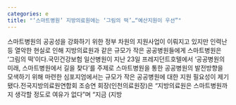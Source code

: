 ```yaml
---
categories: e
title: "‘스마트병원’ 지방의료원에는 ‘그림의 떡’…“예산지원이 우선”"
---
```

스마트병원의 공공성을 강화하기 위한 정부 차원의 지원사업이 이뤄지고 있지만 인력난 등 열악한 현실로 인해 지방의료원과 같은 규모가 작은 공공병원들에게 스마트병원은 ‘그림의 떡’이다.국민건강보험 일산병원이 지난 23일 프레지던트호텔에서 ‘공공병원의 미래, 스마트병원에서 길을 찾다’를 주제로 스마트병원을 통한 공공병원의 발전방향을 모색하기 위해 마련한 심포지엄에서는 규모가 작은 공공병원에 대한 지원 필요성이 제기됐다.전국지방의료원연합회 조승연 회장(인천의료원장)은 “지방의료원은 스마트병원까지 생각할 정도로 여유가 없다”며 “지금 (지방